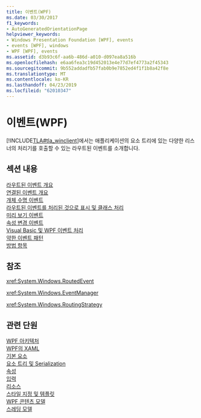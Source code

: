 ```yaml
---
title: 이벤트(WPF)
ms.date: 03/30/2017
f1_keywords:
- AutoGeneratedOrientationPage
helpviewer_keywords:
- Windows Presentation Foundation [WPF], events
- events [WPF], windows
- WPF [WPF], events
ms.assetid: d3b93c6f-aa6b-486d-a010-d097ea8a516b
ms.openlocfilehash: e6aa6fea3c19d452013e4e77d7ef4773a2f45343
ms.sourcegitcommit: 9b552addadfb57fab0b9e7852ed4f1f1b8a42f8e
ms.translationtype: MT
ms.contentlocale: ko-KR
ms.lasthandoff: 04/23/2019
ms.locfileid: "62010347"
---
```

# <a name="events-wpf"></a>이벤트(WPF)
[!INCLUDE[TLA#tla_winclient](../../../../includes/tlasharptla-winclient-md.md)]에서는 애플리케이션의 요소 트리에 있는 다양한 리스너의 처리기를 호출할 수 있는 라우트된 이벤트를 소개합니다.  
  
## <a name="in-this-section"></a>섹션 내용  
 [라우트된 이벤트 개요](routed-events-overview.md)  
 [연결된 이벤트 개요](attached-events-overview.md)  
 [개체 수명 이벤트](object-lifetime-events.md)  
 [라우트된 이벤트를 처리된 것으로 표시 및 클래스 처리](marking-routed-events-as-handled-and-class-handling.md)  
 [미리 보기 이벤트](preview-events.md)  
 [속성 변경 이벤트](property-change-events.md)  
 [Visual Basic 및 WPF 이벤트 처리](visual-basic-and-wpf-event-handling.md)  
 [약한 이벤트 패턴](weak-event-patterns.md)  
 [방법 항목](events-how-to-topics.md)  
  
## <a name="reference"></a>참조  
 <xref:System.Windows.RoutedEvent>  
  
 <xref:System.Windows.EventManager>  
  
 <xref:System.Windows.RoutingStrategy>  
  
## <a name="related-sections"></a>관련 단원  
 [WPF 아키텍처](wpf-architecture.md)  
  [WPF의 XAML](xaml-in-wpf.md)  
  [기본 요소](base-elements.md)  
  [요소 트리 및 Serialization](element-tree-and-serialization.md)  
  [속성](properties-wpf.md)  
  [입력](input-wpf.md)  
  [리소스](resources-wpf.md)  
  [스타일 지정 및 템플릿](../controls/styling-and-templating.md)  
  [WPF 콘텐츠 모델](../controls/wpf-content-model.md)  
  [스레딩 모델](threading-model.md)
